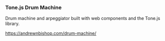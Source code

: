 ### Tone.js Drum Machine

Drum machine and arpeggiator built with web components and the Tone.js library.

https://andrewnbishop.com/drum-machine/
